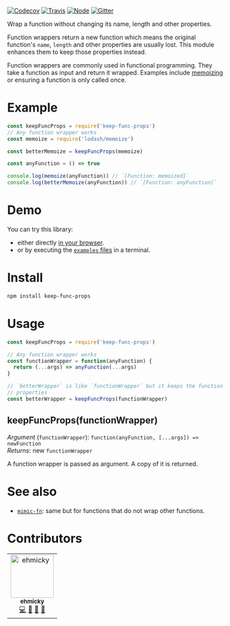 [![Codecov](https://img.shields.io/codecov/c/github/ehmicky/keep-func-props.svg?label=tested&logo=codecov)](https://codecov.io/gh/ehmicky/keep-func-props) [![Travis](https://img.shields.io/badge/cross-platform-4cc61e.svg?logo=travis)](https://travis-ci.org/ehmicky/keep-func-props) [![Node](https://img.shields.io/node/v/keep-func-props.svg?logo=node.js)](https://www.npmjs.com/package/keep-func-props) [![Gitter](https://img.shields.io/gitter/room/ehmicky/keep-func-props.svg?logo=gitter)](https://gitter.im/ehmicky/keep-func-props)

Wrap a function without changing its name, length and other properties.

Function wrappers return a new function which means the original
function's `name`, `length` and other properties are usually lost. This module
enhances them to keep those properties instead.

Function wrappers are commonly used in functional programming. They take a
function as input and return it wrapped. Examples include
[memoizing](https://github.com/planttheidea/moize) or ensuring a function is
only called once.

# Example

<!-- eslint-disable import/no-extraneous-dependencies, import/no-internal-modules, node/no-extraneous-require -->

```js
const keepFuncProps = require('keep-func-props')
// Any function wrapper works
const memoize = require('lodash/memoize')

const betterMemoize = keepFuncProps(memoize)

const anyFunction = () => true

console.log(memoize(anyFunction)) // `[Function: memoized]`
console.log(betterMemoize(anyFunction)) // `[Function: anyFunction]`
```

# Demo

You can try this library:

- either directly [in your browser](https://repl.it/@ehmicky/keep-func-props).
- or by executing the [`examples` files](examples/README.md) in a terminal.

# Install

```bash
npm install keep-func-props
```

# Usage

<!-- eslint-disable import/no-extraneous-dependencies, node/no-extraneous-require -->

```js
const keepFuncProps = require('keep-func-props')

// Any function wrapper works
const functionWrapper = function(anyFunction) {
  return (...args) => anyFunction(...args)
}

// `betterWrapper` is like `functionWrapper` but it keeps the function
// properties
const betterWrapper = keepFuncProps(functionWrapper)
```

## keepFuncProps(functionWrapper)

_Argument_ (`functionWrapper`):
`function(anyFunction, [...args]) => newFunction`<br>
_Returns_: new `functionWrapper`

A function wrapper is passed as argument. A copy of it is returned.

# See also

- [`mimic-fn`](https://github.com/sindresorhus/mimic-fn): same but for
  functions that do not wrap other functions.

# Contributors

<!-- ALL-CONTRIBUTORS-LIST:START -->
<!-- prettier-ignore -->
<table><tr><td align="center"><a href="https://twitter.com/ehmicky"><img src="https://avatars2.githubusercontent.com/u/8136211?v=4" width="100px;" alt="ehmicky"/><br /><sub><b>ehmicky</b></sub></a><br /><a href="https://github.com/ehmicky/keep-func-props/commits?author=ehmicky" title="Code">💻</a> <a href="#design-ehmicky" title="Design">🎨</a> <a href="#ideas-ehmicky" title="Ideas, Planning, & Feedback">🤔</a> <a href="https://github.com/ehmicky/keep-func-props/commits?author=ehmicky" title="Documentation">📖</a></td></tr></table>

<!-- ALL-CONTRIBUTORS-LIST:END -->
